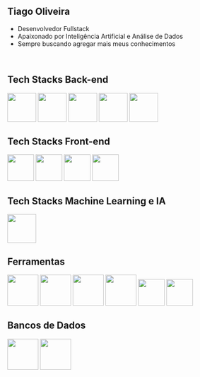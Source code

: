 ## Tiago Oliveira 

- Desenvolvedor Fullstack
- Apaixonado por Inteligência Artificial e Análise de Dados
- Sempre buscando agregar mais meus conhecimentos

<br/>

## Tech Stacks Back-end
  
<div style="display: inline">
<img width="65" height="65" src="https://cdn.jsdelivr.net/gh/devicons/devicon@latest/icons/python/python-original.svg" />
<img widht="65" height="65" src="https://cdn.jsdelivr.net/gh/devicons/devicon@latest/icons/fastapi/fastapi-original.svg" />
<img widht="65" height="65" src="https://cdn.jsdelivr.net/gh/devicons/devicon@latest/icons/flask/flask-original.svg" />
<img widht="65" height="65" src="https://cdn.jsdelivr.net/gh/devicons/devicon@latest/icons/c/c-original.svg" />
<img widht="65" height="65" src="https://cdn.jsdelivr.net/gh/devicons/devicon@latest/icons/java/java-original-wordmark.svg" />

</div>
<br/>

## Tech Stacks Front-end

<div style="display: inline">
<img widht="60" height="60" src="https://cdn.jsdelivr.net/gh/devicons/devicon@latest/icons/html5/html5-original.svg" />
<img widht="60" height="60" src="https://cdn.jsdelivr.net/gh/devicons/devicon@latest/icons/css3/css3-original.svg" />
<img widht="60" height="60" src="https://cdn.jsdelivr.net/gh/devicons/devicon@latest/icons/javascript/javascript-original.svg" />
<img widht="60" height="60" src="https://cdn.jsdelivr.net/gh/devicons/devicon@latest/icons/react/react-original-wordmark.svg" />
</div>
<br/>

## Tech Stacks Machine Learning e IA

<div style="display: inline">
<img widht="65" height="65" src="https://cdn.jsdelivr.net/gh/devicons/devicon@latest/icons/scikitlearn/scikitlearn-original.svg" />
</div>
<br/>

## Ferramentas

<div style="display: inline">
<img widht="70" height="70" src="https://cdn.jsdelivr.net/gh/devicons/devicon@latest/icons/docker/docker-original-wordmark.svg" />
<img widht="70" height="70" src="https://cdn.jsdelivr.net/gh/devicons/devicon@latest/icons/kubernetes/kubernetes-original-wordmark.svg" />
<img widht="70" height="70" src="https://cdn.jsdelivr.net/gh/devicons/devicon@latest/icons/postman/postman-original.svg" />
<img widht="70" height="70" src="https://cdn.jsdelivr.net/gh/devicons/devicon@latest/icons/linux/linux-original.svg" />
<img widht="60" height="60" src="https://cdn.jsdelivr.net/gh/devicons/devicon@latest/icons/git/git-original.svg" />
<img widht="60" height="60" src="https://cdn.jsdelivr.net/gh/devicons/devicon@latest/icons/githubactions/githubactions-plain.svg" />
</div>
<br/>

## Bancos de Dados

<div style="display: inline">
<img widht="70" height="70" src="https://cdn.jsdelivr.net/gh/devicons/devicon@latest/icons/postgresql/postgresql-original-wordmark.svg" />
<img widht="70" height="70" src="https://cdn.jsdelivr.net/gh/devicons/devicon@latest/icons/mysql/mysql-original-wordmark.svg" />

</div>
<br/>
  
          
  

          
 
          
          






















